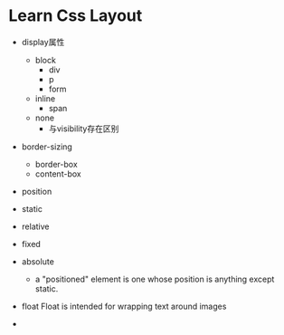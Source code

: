# Learn Css Layout

- display属性
	- block
  		- div
  		- p
  		- form
  	- inline
  		- span
	- none
 		- 与visibility存在区别
- border-sizing
	- border-box
	- content-box
- position
 - static
 - relative 
 - fixed
 - absolute
 	- a "positioned" element is one whose position is anything except static.

 - float Float is intended for wrapping text around images 
 - 